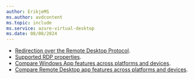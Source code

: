 ```yaml
---
author: ErikjeMS
ms.author: avdcontent
ms.topic: include
ms.service: azure-virtual-desktop
ms.date: 08/08/2024
---
```


- [Redirection over the Remote Desktop Protocol](../redirection-remote-desktop-protocol.md).
- [Supported RDP properties](../rdp-properties.md).
- [Compare Windows App features across platforms and devices](/windows-app/compare-platforms-features#redirection).
- [Compare Remote Desktop app features across platforms and devices](../compare-remote-desktop-clients.md#redirection).